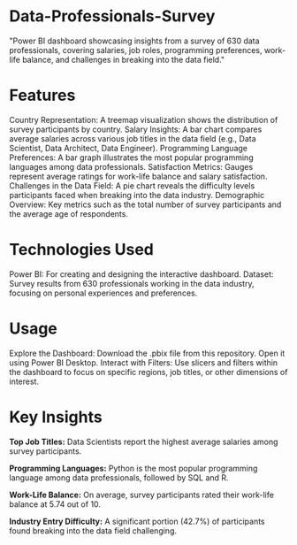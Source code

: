 # Data-Professionals-Survey
"Power BI dashboard showcasing insights from a survey of 630 data professionals, covering salaries, job roles, programming preferences, work-life balance, and challenges in breaking into the data field."

# Features
Country Representation: A treemap visualization shows the distribution of survey participants by country. Salary Insights: A bar chart compares average salaries across various job titles in the data field (e.g., Data Scientist, Data Architect, Data Engineer). Programming Language Preferences: A bar graph illustrates the most popular programming languages among data professionals. Satisfaction Metrics: Gauges represent average ratings for work-life balance and salary satisfaction. Challenges in the Data Field: A pie chart reveals the difficulty levels participants faced when breaking into the data industry. Demographic Overview: Key metrics such as the total number of survey participants and the average age of respondents.

# Technologies Used
Power BI: For creating and designing the interactive dashboard. Dataset: Survey results from 630 professionals working in the data industry, focusing on personal experiences and preferences.

# Usage
Explore the Dashboard: Download the .pbix file from this repository. Open it using Power BI Desktop. Interact with Filters: Use slicers and filters within the dashboard to focus on specific regions, job titles, or other dimensions of interest.

# Key Insights
**Top Job Titles:**
Data Scientists report the highest average salaries among survey participants.

**Programming Languages:**
Python is the most popular programming language among data professionals, followed by SQL and R.

**Work-Life Balance:**
On average, survey participants rated their work-life balance at 5.74 out of 10.

**Industry Entry Difficulty:**
A significant portion (42.7%) of participants found breaking into the data field challenging.
